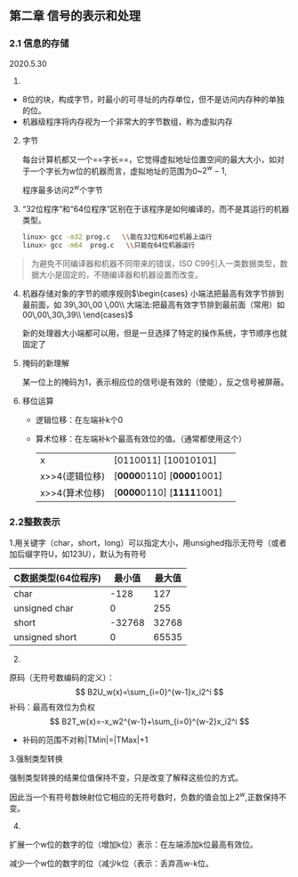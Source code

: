 ## 第二章 信号的表示和处理

### 2.1 信息的存储

2020.5.30

1. 

* 8位的块，构成字节，时最小的可寻址的内存单位，但不是访问内存种的单独的位。
* 机器级程序将内存视为一个非常大的字节数组，称为虚拟内存

2. 字节

   每台计算机都又一个==字长==，它觉得虚拟地址位置空间的最大大小，如对于一个字长为w位的机器而言，虚拟地址的范围为$0$~$2^w -1$,

   程序最多访问$2^{w}$个字节

3. “32位程序”和“64位程序”区别在于该程序是如何编译的，而不是其运行的机器类型。

   ```bash
   linux> gcc -m32 prog.c   \\能在32位和64位机器上运行
   linux> gcc -m64	prog.c	 \\只能在64位机器运行
   ```

> 为避免不同编译器和机器不同带来的错误，ISO C99引入一类数据类型，数据大小是固定的，不随编译器和机器设置而改变。

4. 机器存储对象的字节的顺序规则$\begin{cases}
   小端法把最高有效字节排到最前面，如 39\,30\,00 \,00\\
   大端法:把最高有效字节排到最前面（常用）如00\,00\,30\,39\\
   \end{cases}$

    新的处理器大小端都可以用，但是一旦选择了特定的操作系统，字节顺序也就固定了

5. 掩码的新理解

   某一位上的掩码为1，表示相应位的信号i是有效的（使能），反之信号被屏蔽。

6. 移位运算

   * 逻辑位移：在左端补k个0

   * 算术位移：在左端补k个最高有效位的值。（通常都使用这个）

     |                |                               |      |
     | -------------- | ----------------------------- | ---- |
     | x              | [0110011] [10010101]          |      |
     | x>>4(逻辑位移) | [**0000**0110] [**0000**1001] |      |
     | x>>4(算术位移) | [**0000**0110] [**1111**1001] |      |

   

### 2.2整数表示

1.用关键字（char，short，long）可以指定大小，用unsighed指示无符号（或者加后缀字符U，如123U），默认为有符号

| C数据类型(64位程序) | 最小值 | 最大值 |
| ------------------- | ------ | ------ |
| char                | -128   | 127    |
| unsigned char       | 0      | 255    |
| short               | -32768 | 32768  |
| unsigned short      | 0      | 65535  |

2.

原码（无符号数编码的定义）：
$$
B2U_w(x)=\sum_{i=0}^{w-1}x_i2^i
$$
补码：最高有效位为负权
$$
B2T_w(x)=-x_w2^{w-1}+\sum_{i=0}^{w-2}x_i2^i
$$

* 补码的范围不对称|TMin|=|TMax|+1

  

3.强制类型转换

强制类型转换的结果位值保持不变，只是改变了解释这些位的方式。

因此当一个有符号数映射位它相应的无符号数时，负数的值会加上$2^w$,正数保持不变。

4.

扩展一个w位的数字的位（增加k位）表示：在左端添加k位最高有效位。

减少一个w位的数字的位（减少k位（表示：丢弃高w-k位。



